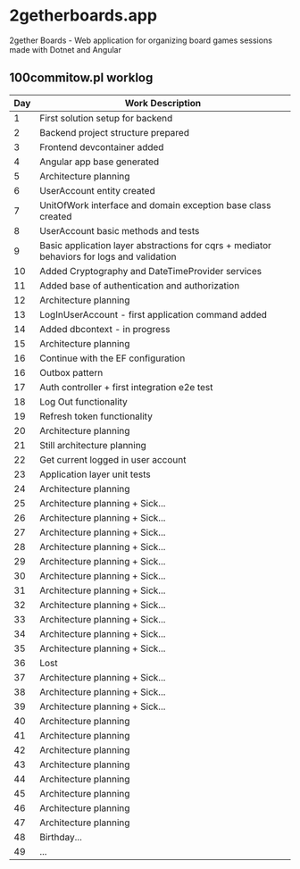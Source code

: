 # 2getherboards.app
2gether Boards - Web application for organizing board games sessions made with Dotnet and Angular

## 100commitow.pl worklog
| Day | Work Description |
| --- | ---------------- |
| 1   | First solution setup for backend |
| 2   | Backend project structure prepared |
| 3   | Frontend devcontainer added |
| 4   | Angular app base generated |
| 5   | Architecture planning |
| 6   | UserAccount entity created |
| 7   | UnitOfWork interface and domain exception base class created |
| 8   | UserAccount basic methods and tests |
| 9   | Basic application layer abstractions for cqrs + mediator behaviors for logs and validation |
| 10  | Added Cryptography and DateTimeProvider services |
| 11  | Added base of authentication and authorization |
| 12  | Architecture planning |
| 13  | LogInUserAccount - first application command added |
| 14  | Added dbcontext - in progress |
| 15  | Architecture planning |
| 16  | Continue with the EF configuration |
| 16  | Outbox pattern |
| 17  | Auth controller + first integration e2e test |
| 18  | Log Out functionality |
| 19  | Refresh token functionality |
| 20  | Architecture planning |
| 21  | Still architecture planning |
| 22  | Get current logged in user account |
| 23  | Application layer unit tests |
| 24  | Architecture planning |
| 25  | Architecture planning + Sick... |
| 26  | Architecture planning + Sick... |
| 27  | Architecture planning + Sick... |
| 28  | Architecture planning + Sick... |
| 29  | Architecture planning + Sick... |
| 30  | Architecture planning + Sick... |
| 31  | Architecture planning + Sick... |
| 32  | Architecture planning + Sick... |
| 33  | Architecture planning + Sick... |
| 34  | Architecture planning + Sick... |
| 35  | Architecture planning + Sick... |
| 36  | Lost |
| 37  | Architecture planning + Sick... |
| 38  | Architecture planning + Sick... |
| 39  | Architecture planning + Sick... |
| 40  | Architecture planning |
| 41  | Architecture planning |
| 42  | Architecture planning |
| 43  | Architecture planning |
| 44  | Architecture planning |
| 45  | Architecture planning |
| 46  | Architecture planning |
| 47  | Architecture planning |
| 48  | Birthday... |
| 49  | ... |